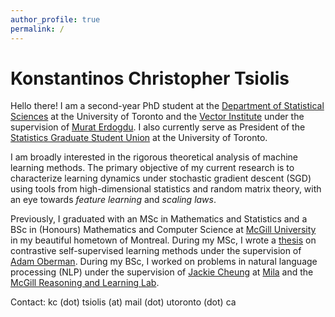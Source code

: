 ```yaml
---
author_profile: true
permalink: /
---
```


# Konstantinos Christopher Tsiolis

Hello there! I am a second-year PhD student at the [Department of Statistical Sciences](https://www.statistics.utoronto.ca) at the University of Toronto and the [Vector Institute](https://vectorinstitute.ai) under the supervision of [Murat Erdogdu](ttp://www.cs.toronto.edu/~erdogdu/). I also currently serve as President of the [Statistics Graduate Student Union](https://sgsu-uoft.github.io) at the University of Toronto. 

I am broadly interested in the rigorous theoretical analysis of machine learning methods. The primary objective of my current research is to characterize learning dynamics under stochastic gradient descent (SGD) using tools from high-dimensional statistics and random matrix theory, with an eye towards *feature learning* and *scaling laws*. 

Previously, I graduated with an MSc in Mathematics and Statistics and a BSc in (Honours) Mathematics and Computer Science at [McGill University](https://mcgill.ca) in my beautiful hometown of Montreal. During my MSc, I wrote a [thesis](https://arxiv.org/pdf/2309.02651.pdf) on contrastive self-supervised learning methods under the supervision of [Adam Oberman](https://www.adamoberman.net/). During my BSc, I worked on problems in natural language processing (NLP) under the supervision of [Jackie Cheung](https://cs.mcgill.ca/~jcheung) at [Mila](https://mila.quebec/en) and the [McGill Reasoning and Learning Lab](http://rl.cs.mcgill.ca).

Contact: kc (dot) tsiolis (at) mail (dot) utoronto (dot) ca
